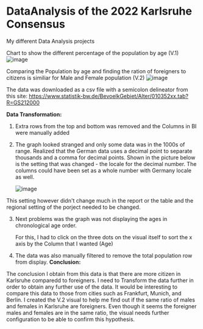 # DataAnalysis of the 2022 Karlsruhe Consensus
My different Data Analysis projects

Chart to show the different percentage of the population by age (V.1)
![image](https://github.com/user-attachments/assets/7b63127c-1ec3-42e1-a901-0163029a7718)

Comparing the Population by age and finding the ration of foreigners to citizens is similiar for Male and Female population (V.2)
![image](https://github.com/user-attachments/assets/1b46f78b-638c-447b-b7ea-1a9f01b8ad37)

The data was downloaded as a csv file with a semicolon delineator from this site: https://www.statistik-bw.de/BevoelkGebiet/Alter/010352xx.tab?R=GS212000

**Data Transformation:**

1. Extra rows from the top and bottom was removed and the Columns in BI were manually added

2. The graph looked stranged and only some data was in the 1000s of range. Realized that the German data uses a decimal point to separate thousands and a comma for decimal points.
Shown in the picture below is the setting that was changed - the locale for the decimal number. The columns could have been set as a whole number with Germany locale as well.

     ![image](https://github.com/user-attachments/assets/31c0a987-24d5-4fff-ba18-09ea8524dabb)

This setting however didn't change much in the report or the table and the regional setting of the porject needed to be changed.

3. Next problems was the graph was not displaying the ages in chronological age order.

     For this, I had to click on the three dots on the visual itself to sort the x axis by the Column that I wanted (Age)
4. The data was also manually filtered to remove the total population row from display.
**Conclusion:**

The conclusion I obtain from this data is that there are more citizen in Karlsruhe comparedd to foreigners. I need to Transform the data further in order to obtain any further use of the data. 
It would be interesting to compare this data to those from cities such as Frankfurt, Munich, and Berlin. I created the V.2 visual to help me find out if the same ratio of  males and females in Karlsruhe are foreigners. Even though it seems the foreigner males and females are in the same ratio, the visual needs further configuration to be able to confirm this hypothesis. 
